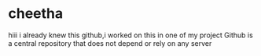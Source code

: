 # cheetha 
hiii i already knew this github,i worked on this in one of my project
Github is a central repository that does not depend or rely on any server
